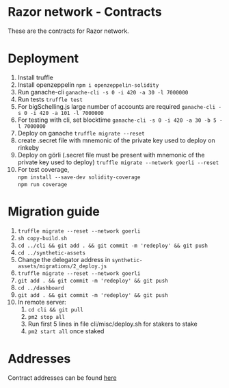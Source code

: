 # Razor network - Contracts

These are the contracts for Razor network.
# Deployment

1. Install truffle
2. Install openzeppelin
`npm i openzeppelin-solidity`
3. Run ganache-cli
`ganache-cli -s 0 -i 420 -a 30 -l 7000000`
4. Run tests
`truffle test`
5. For bigSchelling.js large number of accounts are required
`ganache-cli -s 0 -i 420 -a 101 -l 7000000`
6. For testing with cli, set blocktime
`ganache-cli -s 0 -i 420 -a 30 -b 5 -l 7000000`
7. Deploy on ganache
`truffle migrate --reset`
8. create .secret file with mnemonic of the private key used to deploy on rinkeby
9. Deploy on görli (.secret file must be present with mnemonic of the private key used to deploy)
`truffle migrate --network goerli --reset`
10. For test coverage,<br/> 
   `npm install --save-dev solidity-coverage`<br/>
   `npm run coverage` 

# Migration guide
1. `truffle migrate --reset --network goerli`
2. `sh copy-build.sh`
3. `cd ../cli && git add . && git commit -m 'redeploy' && git push`
4. `cd ../synthetic-assets`
5. Change the delegator address in `synthetic-assets/migrations/2_deploy.js`
6. `truffle migrate --reset --network goerli`
7. `git add . && git commit -m 'redeploy' && git push`
8. `cd ../dashboard`
9. `git add . && git commit -m 'redeploy' && git push`
6. In remote server:
   1. `cd cli && git pull`
   2. `pm2 stop all`
   3. Run first 5 lines in file cli/misc/deploy.sh for stakers to stake
   4. `pm2 start all` once staked



# Addresses
Contract addresses can be found [here](ADDRESSES.md)

